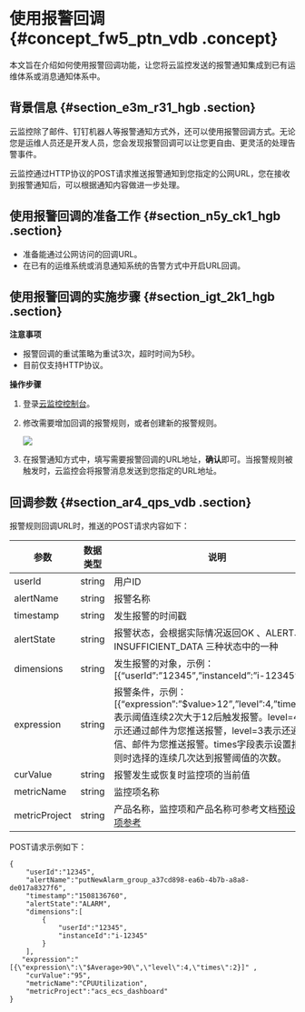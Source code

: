 # 使用报警回调 {#concept_fw5_ptn_vdb .concept}

本文旨在介绍如何使用报警回调功能，让您将云监控发送的报警通知集成到已有运维体系或消息通知体系中。

## 背景信息 {#section_e3m_r31_hgb .section}

云监控除了邮件、钉钉机器人等报警通知方式外，还可以使用报警回调方式。无论您是运维人员还是开发人员，您会发现报警回调可以让您更自由、更灵活的处理告警事件。

云监控通过HTTP协议的POST请求推送报警通知到您指定的公网URL，您在接收到报警通知后，可以根据通知内容做进一步处理。

## 使用报警回调的准备工作 {#section_n5y_ck1_hgb .section}

-   准备能通过公网访问的回调URL。
-   在已有的运维系统或消息通知系统的告警方式中开启URL回调。

## 使用报警回调的实施步骤 {#section_igt_2k1_hgb .section}

**注意事项**

-   报警回调的重试策略为重试3次，超时时间为5秒。
-   目前仅支持HTTP协议。

**操作步骤**

1.  登录[云监控控制台](https://cms-intl.console.aliyun.com)。
2.  修改需要增加回调的报警规则，或者创建新的报警规则。

    ![](http://static-aliyun-doc.oss-cn-hangzhou.aliyuncs.com/assets/img/6225/155601389635880_zh-CN.png)

3.  在报警通知方式中，填写需要报警回调的URL地址，**确认**即可。当报警规则被触发时，云监控会将报警消息发送到您指定的URL地址。

## 回调参数 {#section_ar4_qps_vdb .section}

报警规则回调URL时，推送的POST请求内容如下：

|参数|数据类型|说明|
|--|----|--|
|userId|string|用户ID|
|alertName|string|报警名称|
|timestamp|string|发生报警的时间戳|
|alertState|string|报警状态，会根据实际情况返回OK 、ALERT、 INSUFFICIENT\_DATA 三种状态中的一种|
|dimensions|string|发生报警的对象，示例：\[\{“userId”:”12345”,”instanceId”:”i-12345”\}\]|
|expression|string|报警条件，示例：\[\{“expression”:”$value\>12”,”level”:4,”times”:2\}\]表示阈值连续2次大于12后触发报警。level=4时表示还通过邮件为您推送报警，level=3表示还通过短信、邮件为您推送报警。times字段表示设置报警规则时选择的连续几次达到报警阈值的次数。|
|curValue|string|报警发生或恢复时监控项的当前值|
|metricName|string|监控项名称|
|metricProject|string|产品名称，监控项和产品名称可参考文档[预设监控项参考](../../../../intl.zh-CN/API参考/预设监控项参考.md#)|

POST请求示例如下：

```
{
    "userId":"12345",
    "alertName":"putNewAlarm_group_a37cd898-ea6b-4b7b-a8a8-de017a8327f6",
    "timestamp":"1508136760",
    "alertState":"ALARM",
    "dimensions":[
        {
            "userId":"12345",
            "instanceId":"i-12345"
        }
    ],
   "expression":"[{\"expression\":\"$Average>90\",\"level\":4,\"times\":2}]" ,
    "curValue":"95",
    "metricName":"CPUUtilization",
    "metricProject":"acs_ecs_dashboard"
}
```

